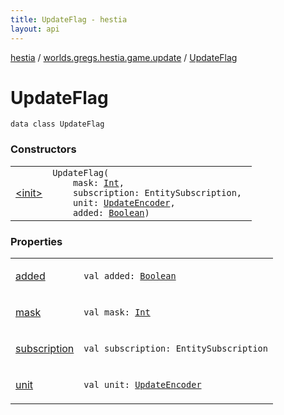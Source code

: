 ```yaml
---
title: UpdateFlag - hestia
layout: api
---
```


<div class='api-docs-breadcrumbs'><a href="../../index.html">hestia</a> / <a href="../index.html">worlds.gregs.hestia.game.update</a> / <a href="./index.html">UpdateFlag</a></div>

# UpdateFlag

<div class="signature"><code><span class="keyword">data</span> <span class="keyword">class </span><span class="identifier">UpdateFlag</span></code></div>

### Constructors

<table class="api-docs-table">
<tbody>
<tr>
<td markdown="1">

<a href="-init-.html">&lt;init&gt;</a>


</td>
<td markdown="1">
<div class="signature"><code><span class="identifier">UpdateFlag</span><span class="symbol">(</span><br/>&nbsp;&nbsp;&nbsp;&nbsp;<span class="parameterName" id="worlds.gregs.hestia.game.update.UpdateFlag$<init>(kotlin.Int, com.artemis.EntitySubscription, worlds.gregs.hestia.game.update.UpdateEncoder, kotlin.Boolean)/mask">mask</span><span class="symbol">:</span>&nbsp;<a href="https://kotlinlang.org/api/latest/jvm/stdlib/kotlin/-int/index.html"><span class="identifier">Int</span></a><span class="symbol">, </span><br/>&nbsp;&nbsp;&nbsp;&nbsp;<span class="parameterName" id="worlds.gregs.hestia.game.update.UpdateFlag$<init>(kotlin.Int, com.artemis.EntitySubscription, worlds.gregs.hestia.game.update.UpdateEncoder, kotlin.Boolean)/subscription">subscription</span><span class="symbol">:</span>&nbsp;<span class="identifier">EntitySubscription</span><span class="symbol">, </span><br/>&nbsp;&nbsp;&nbsp;&nbsp;<span class="parameterName" id="worlds.gregs.hestia.game.update.UpdateFlag$<init>(kotlin.Int, com.artemis.EntitySubscription, worlds.gregs.hestia.game.update.UpdateEncoder, kotlin.Boolean)/unit">unit</span><span class="symbol">:</span>&nbsp;<a href="../-update-encoder/index.html"><span class="identifier">UpdateEncoder</span></a><span class="symbol">, </span><br/>&nbsp;&nbsp;&nbsp;&nbsp;<span class="parameterName" id="worlds.gregs.hestia.game.update.UpdateFlag$<init>(kotlin.Int, com.artemis.EntitySubscription, worlds.gregs.hestia.game.update.UpdateEncoder, kotlin.Boolean)/added">added</span><span class="symbol">:</span>&nbsp;<a href="https://kotlinlang.org/api/latest/jvm/stdlib/kotlin/-boolean/index.html"><span class="identifier">Boolean</span></a><span class="symbol">)</span></code></div>

</td>
</tr>
</tbody>
</table>

### Properties

<table class="api-docs-table">
<tbody>
<tr>
<td markdown="1">

<a href="added.html">added</a>


</td>
<td markdown="1">
<div class="signature"><code><span class="keyword">val </span><span class="identifier">added</span><span class="symbol">: </span><a href="https://kotlinlang.org/api/latest/jvm/stdlib/kotlin/-boolean/index.html"><span class="identifier">Boolean</span></a></code></div>

</td>
</tr>
<tr>
<td markdown="1">

<a href="mask.html">mask</a>


</td>
<td markdown="1">
<div class="signature"><code><span class="keyword">val </span><span class="identifier">mask</span><span class="symbol">: </span><a href="https://kotlinlang.org/api/latest/jvm/stdlib/kotlin/-int/index.html"><span class="identifier">Int</span></a></code></div>

</td>
</tr>
<tr>
<td markdown="1">

<a href="subscription.html">subscription</a>


</td>
<td markdown="1">
<div class="signature"><code><span class="keyword">val </span><span class="identifier">subscription</span><span class="symbol">: </span><span class="identifier">EntitySubscription</span></code></div>

</td>
</tr>
<tr>
<td markdown="1">

<a href="unit.html">unit</a>


</td>
<td markdown="1">
<div class="signature"><code><span class="keyword">val </span><span class="identifier">unit</span><span class="symbol">: </span><a href="../-update-encoder/index.html"><span class="identifier">UpdateEncoder</span></a></code></div>

</td>
</tr>
</tbody>
</table>
